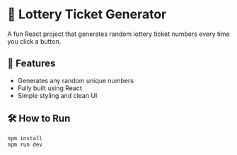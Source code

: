 
# 🎰 Lottery Ticket Generator

A fun React project that generates random lottery ticket numbers every time you click a button.

## 🚀 Features
- Generates any random unique numbers
- Fully built using React
- Simple styling and clean UI



## 🛠️ How to Run
```bash
npm install
npm run dev
